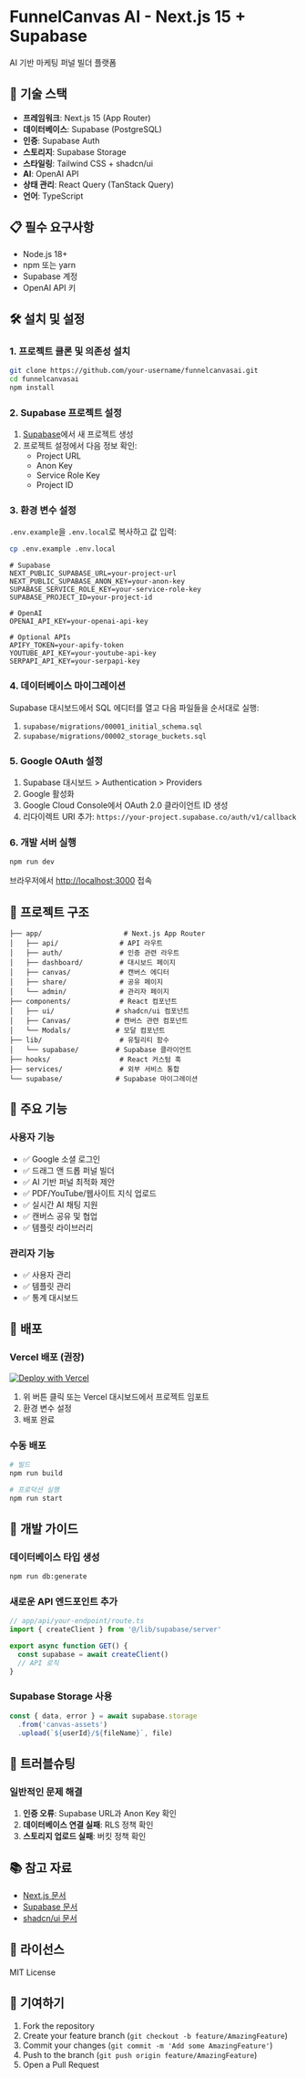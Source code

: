 # FunnelCanvas AI - Next.js 15 + Supabase

AI 기반 마케팅 퍼널 빌더 플랫폼

## 🚀 기술 스택

- **프레임워크**: Next.js 15 (App Router)
- **데이터베이스**: Supabase (PostgreSQL)
- **인증**: Supabase Auth
- **스토리지**: Supabase Storage
- **스타일링**: Tailwind CSS + shadcn/ui
- **AI**: OpenAI API
- **상태 관리**: React Query (TanStack Query)
- **언어**: TypeScript

## 📋 필수 요구사항

- Node.js 18+ 
- npm 또는 yarn
- Supabase 계정
- OpenAI API 키

## 🛠️ 설치 및 설정

### 1. 프로젝트 클론 및 의존성 설치

```bash
git clone https://github.com/your-username/funnelcanvasai.git
cd funnelcanvasai
npm install
```

### 2. Supabase 프로젝트 설정

1. [Supabase](https://supabase.com)에서 새 프로젝트 생성
2. 프로젝트 설정에서 다음 정보 확인:
   - Project URL
   - Anon Key
   - Service Role Key
   - Project ID

### 3. 환경 변수 설정

`.env.example`을 `.env.local`로 복사하고 값 입력:

```bash
cp .env.example .env.local
```

```env
# Supabase
NEXT_PUBLIC_SUPABASE_URL=your-project-url
NEXT_PUBLIC_SUPABASE_ANON_KEY=your-anon-key
SUPABASE_SERVICE_ROLE_KEY=your-service-role-key
SUPABASE_PROJECT_ID=your-project-id

# OpenAI
OPENAI_API_KEY=your-openai-api-key

# Optional APIs
APIFY_TOKEN=your-apify-token
YOUTUBE_API_KEY=your-youtube-api-key
SERPAPI_API_KEY=your-serpapi-key
```

### 4. 데이터베이스 마이그레이션

Supabase 대시보드에서 SQL 에디터를 열고 다음 파일들을 순서대로 실행:

1. `supabase/migrations/00001_initial_schema.sql`
2. `supabase/migrations/00002_storage_buckets.sql`

### 5. Google OAuth 설정

1. Supabase 대시보드 > Authentication > Providers
2. Google 활성화
3. Google Cloud Console에서 OAuth 2.0 클라이언트 ID 생성
4. 리다이렉트 URI 추가: `https://your-project.supabase.co/auth/v1/callback`

### 6. 개발 서버 실행

```bash
npm run dev
```

브라우저에서 [http://localhost:3000](http://localhost:3000) 접속

## 📁 프로젝트 구조

```
├── app/                    # Next.js App Router
│   ├── api/               # API 라우트
│   ├── auth/              # 인증 관련 라우트
│   ├── dashboard/         # 대시보드 페이지
│   ├── canvas/            # 캔버스 에디터
│   ├── share/             # 공유 페이지
│   └── admin/             # 관리자 페이지
├── components/            # React 컴포넌트
│   ├── ui/               # shadcn/ui 컴포넌트
│   ├── Canvas/           # 캔버스 관련 컴포넌트
│   └── Modals/           # 모달 컴포넌트
├── lib/                   # 유틸리티 함수
│   └── supabase/         # Supabase 클라이언트
├── hooks/                 # React 커스텀 훅
├── services/              # 외부 서비스 통합
└── supabase/             # Supabase 마이그레이션

```

## 🎯 주요 기능

### 사용자 기능
- ✅ Google 소셜 로그인
- ✅ 드래그 앤 드롭 퍼널 빌더
- ✅ AI 기반 퍼널 최적화 제안
- ✅ PDF/YouTube/웹사이트 지식 업로드
- ✅ 실시간 AI 채팅 지원
- ✅ 캔버스 공유 및 협업
- ✅ 템플릿 라이브러리

### 관리자 기능
- ✅ 사용자 관리
- ✅ 템플릿 관리
- ✅ 통계 대시보드

## 🚀 배포

### Vercel 배포 (권장)

[![Deploy with Vercel](https://vercel.com/button)](https://vercel.com/new/clone?repository-url=https://github.com/your-username/funnelcanvasai)

1. 위 버튼 클릭 또는 Vercel 대시보드에서 프로젝트 임포트
2. 환경 변수 설정
3. 배포 완료

### 수동 배포

```bash
# 빌드
npm run build

# 프로덕션 실행
npm run start
```

## 📝 개발 가이드

### 데이터베이스 타입 생성

```bash
npm run db:generate
```

### 새로운 API 엔드포인트 추가

```typescript
// app/api/your-endpoint/route.ts
import { createClient } from '@/lib/supabase/server'

export async function GET() {
  const supabase = await createClient()
  // API 로직
}
```

### Supabase Storage 사용

```typescript
const { data, error } = await supabase.storage
  .from('canvas-assets')
  .upload(`${userId}/${fileName}`, file)
```

## 🔧 트러블슈팅

### 일반적인 문제 해결

1. **인증 오류**: Supabase URL과 Anon Key 확인
2. **데이터베이스 연결 실패**: RLS 정책 확인
3. **스토리지 업로드 실패**: 버킷 정책 확인

## 📚 참고 자료

- [Next.js 문서](https://nextjs.org/docs)
- [Supabase 문서](https://supabase.com/docs)
- [shadcn/ui 문서](https://ui.shadcn.com)

## 📄 라이선스

MIT License

## 🤝 기여하기

1. Fork the repository
2. Create your feature branch (`git checkout -b feature/AmazingFeature`)
3. Commit your changes (`git commit -m 'Add some AmazingFeature'`)
4. Push to the branch (`git push origin feature/AmazingFeature`)
5. Open a Pull Request